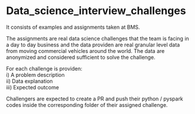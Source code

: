 # Data_science_interview_challenges
It consists of examples and assignments taken at BMS. 

The assignments are real data science challenges that the team is facing in a day to day business and the data providen are real granular level data from moving commercial vehicles around the world. The data are anonymized and considered sufficient to solve the challenge.

For each challenge is providen: \
i) A problem description \
ii) Data explanation \
iii) Expected outcome 

Challengers are expected to create a PR and push their python / pyspark codes inside the corresponding folder of their assigned challenge.
